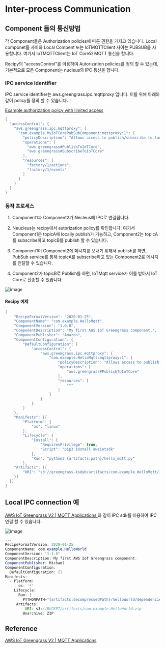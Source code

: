 # Inter-process Communication

## Component 들의 통신방법

각 Component들은 Authorization policies에 따른 권한을 가지고 있습니다. Local componet들 사이와 Local Compent 또는 IoTMQTTClient 사이는 PUBSUB을 사용합니다. 여기서 IoTMQTTClient는 IoT Core와 MQTT 통신을 합니다. 

Recipy의 "accessControl"를 이용하여 Autorization policies를 정의 할 수 있는데, 기본적으로 모든 Component는 nucleus와 IPC 통신을 합니다. 


### IPC service identifier

IPC service identifier는 aws.greengrass.ipc.mqttproxy 입니다. 이를 위해 아래와 같이 policy를 정의 할 수 있습니다. 

[Example authorization policy with limited access](https://docs.aws.amazon.com/greengrass/v2/developerguide/ipc-iot-core-mqtt.html)

```java
{
  "accessControl": {
    "aws.greengrass.ipc.mqttproxy": {
      "com.example.MyIoTCorePubSubComponent:mqttproxy:1": {
        "policyDescription": "Allows access to publish/subscribe to factory 1 topics.",
        "operations": [
          "aws.greengrass#PublishToIoTCore",
          "aws.greengrass#SubscribeToIoTCore"
        ],
        "resources": [
          "factory/1/actions",
          "factory/1/events"
        ]
      }
    }
  }
}
```


### 동작 프로세스

1) Component1과 Component2가 Necleus에 IPC로 연결됩니다.

2) Neucleus는 recipy에서 autorization policy를 확인합니다. 여기서 Component1은 topicA에 locally publish가 가능하고, Component2는 topicA를 subscribe하고 topicB를 publish 할 수 있습니다. 

3) Component1이 Component2에 메시지를 보내기 위해서 publish를 하면, PubSub service를 통해 topicA를 subscribe하고 있는 Component2로 메시지를 전달할 수 있습니다. 

4) Component2가 topicB로 Publish를 하면, IoTMqtt service가 이를 받아서 IoT Core로 전송할 수 있습니다. 

![image](https://user-images.githubusercontent.com/52392004/181382025-d2a786dd-b2f1-46a7-9cc5-065ae749c54d.png)

#### Recipy 예제 

```java
{
	"RecipeFormatVersion": "2020-01-25",
	"ComponentName": "com.example.HelloMqtt",
	"ComponentVersion": "1.0.0",
	"ComponentDescription": "My first AWS IoT Greengrass component.",
	"ComponentPublisher": "Amazon",
	"ComponentConfiguration": {
		"DefaultConfiguration": {
			"accessControl": {
				"aws.greengrass.ipc.mqttproxy": {
					"com.example.HelloMqtt:mqttproxy:1": {
						"policyDescription": "Allows access to publish to all AWS IoT Core topics.",
						"operations": [
							"aws.greengrass#PublishToIoTCore"
						],
						"resources": [
							"*"
						]
					}
				}
			}
		}
	},
	"Manifests": [{
		"Platform": {
			"os": "linux"
		},
		"Lifecycle": {
			"Install": {
				"RequiresPrivilege": true,
				"Script": "pip3 install awsiotsdk"
			},
			"Run": "python3 {artifacts:path}/hello_mqtt.py"
		},
    "Artifacts": [{
        "URI": "s3://greengrass-ksdyb/artifacts/com.example.HelloMqtt/1.0.0/hello_mqtt.py"
    }]
  }]
}
```

## Local IPC connection 예

[AWS IoT Greengrass V2 | MQTT Applications ](https://www.youtube.com/watch?v=hAZ-nlAaSvw)와 같이 IPC sdk를 이용하여 IPC 연결 할 수 있습니다. 

![image](https://user-images.githubusercontent.com/52392004/182856688-2c9ffc38-5ceb-4ea7-b919-f95111663f94.png)

```java
---
RecipeFormatVersion: 2020-01-25
ComponentName: com.example.HelloWorld
ComponentVersion: '1.1.0'
ComponentDescription: My first AWS IoT Greengrass component.
ComponentPublisher: Michael
ComponentConfiguration:
  DefaultConfiguration: {}
Manifests:
  - Platform:
      os: '*'
    Lifecycle:
      Run: |
        PYTHONPATH="{artifacts:decompressedPath}/helloWorld/dependencies" python3 -u {artifacts:decompressedPath}/helloWorld/hello_world.py
     Artifacts:
       - URI: s3://BUCKET/artifacts/com.example.HelloWorld.zip
        Unarchive: ZIP
```

## Reference

[AWS IoT Greengrass V2 | MQTT Applications ](https://www.youtube.com/watch?v=hAZ-nlAaSvw)

